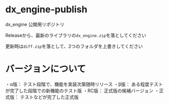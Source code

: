 # dx_engine-publish
dx_engine 公開用リポジトリ

Releaseから、最新のライブラリの`dx_engine.zip`を落としてください

更新時は`diff.zip`を落として、2つのフォルダを上書きしてください


# バージョンについて
・α版：    テスト段階で、機能を実装次第随時リリース
・β版：    ある程度テストが完了した段階での新機能のテスト版
・RC版：   正式版の候補バージョン
・正式版： テストなどが完了した正式版
